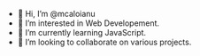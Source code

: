 - 👋 Hi, I’m @mcaloianu
- 👀 I’m interested in Web Developement.
- 🌱 I’m currently learning JavaScript.
- 💞️ I’m looking to collaborate on various projects.


<!---
mcaloianu/mcaloianu is a ✨ special ✨ repository because its `README.md` (this file) appears on your GitHub profile.
You can click the Preview link to take a look at your changes.
--->

